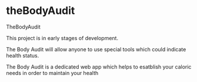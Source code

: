 # theBodyAudit
TheBodyAudit 

This project is in early stages of development.

The Body Audit will allow anyone to use special tools which could indicate health status.

The Body Audit is a dedicated web app which helps to esatblish your caloric needs in order to maintain your health

